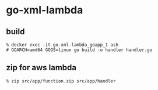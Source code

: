 # go-xml-lambda

## build 

```:sh
% docker exec -it go-xml-lambda_goapp_1 ash
# GOARCH=amd64 GOOS=linux go build -o handler handler.go
```
## zip for aws lambda

```:sh
% zip src/app/function.zip src/app/handler
```
